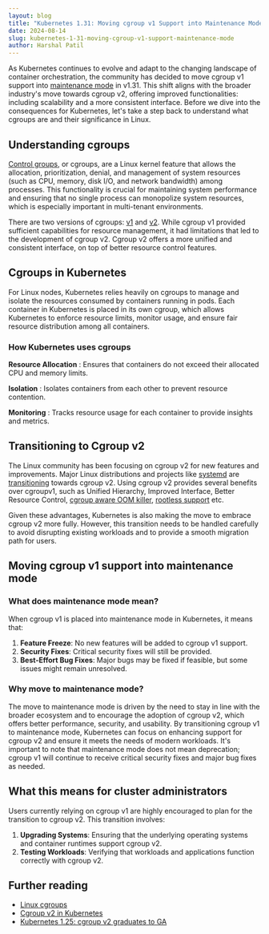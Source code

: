 ```yaml
---
layout: blog
title: "Kubernetes 1.31: Moving cgroup v1 Support into Maintenance Mode"
date: 2024-08-14
slug: kubernetes-1-31-moving-cgroup-v1-support-maintenance-mode
author: Harshal Patil
---
```


As Kubernetes continues to evolve and adapt to the changing landscape of
container orchestration, the community has decided to move cgroup v1 support
into [maintenance mode](#what-does-maintenance-mode-mean) in v1.31.
This shift aligns with the broader industry's move towards cgroup v2, offering
improved functionalities: including scalability and a more consistent interface.
Before we dive into the consequences for Kubernetes, let's take a step back to
understand what cgroups are and their significance in Linux.

## Understanding cgroups

[Control groups](https://man7.org/linux/man-pages/man7/cgroups.7.html), or
cgroups, are a Linux kernel feature that allows the allocation, prioritization,
denial, and management of system resources (such as CPU, memory, disk I/O,
and network bandwidth) among processes. This functionality is crucial for
maintaining system performance and ensuring that no single process can
monopolize system resources, which is especially important in multi-tenant
environments.

There are two versions of cgroups:
[v1](https://docs.kernel.org/admin-guide/cgroup-v1/index.html) and
[v2](https://docs.kernel.org/admin-guide/cgroup-v2.html). While cgroup v1
provided sufficient capabilities for resource management, it had limitations
that led to the development of cgroup v2. Cgroup v2 offers a more unified and
consistent interface, on top of better resource control features.

## Cgroups in Kubernetes

For Linux nodes, Kubernetes relies heavily on cgroups to manage and isolate the
resources consumed by containers running in pods. Each container in Kubernetes
is placed in its own cgroup, which allows Kubernetes to enforce resource limits,
monitor usage, and ensure fair resource distribution among all containers.

### How Kubernetes uses cgroups

**Resource Allocation**
: Ensures that containers do not exceed their allocated CPU and memory limits.

**Isolation**
: Isolates containers from each other to prevent resource contention.

**Monitoring**
: Tracks resource usage for each container to provide insights and metrics.

## Transitioning to Cgroup v2

The Linux community has been focusing on cgroup v2 for new features and
improvements. Major Linux distributions and projects like
[systemd](https://systemd.io/) are
[transitioning](https://github.com/systemd/systemd/issues/30852) towards cgroup v2.
Using cgroup v2 provides several benefits over cgroupv1, such as Unified Hierarchy,
Improved Interface, Better Resource Control,
[cgroup aware OOM killer](https://github.com/kubernetes/kubernetes/pull/117793),
[rootless support](https://github.com/kubernetes/enhancements/blob/master/keps/sig-node/2033-kubelet-in-userns-aka-rootless/README.md#cgroup) etc.

Given these advantages, Kubernetes is also making the move to embrace cgroup
v2 more fully. However, this transition needs to be handled carefully to avoid
disrupting existing workloads and to provide a smooth migration path for users.

## Moving cgroup v1 support into maintenance mode

### What does maintenance mode mean?

When cgroup v1 is placed into maintenance mode in Kubernetes, it means that:

1. **Feature Freeze**: No new features will be added to cgroup v1 support.
2. **Security Fixes**: Critical security fixes will still be provided.
3. **Best-Effort Bug Fixes**: Major bugs may be fixed if feasible, but some
issues might remain unresolved.

### Why move to maintenance mode?

The move to maintenance mode is driven by the need to stay in line with the
broader ecosystem and to encourage the adoption of cgroup v2, which offers
better performance, security, and usability. By transitioning cgroup v1 to
maintenance mode, Kubernetes can focus on enhancing support for cgroup v2
and ensure it meets the needs of modern workloads. It's important to note
that maintenance mode does not mean deprecation; cgroup v1 will continue to
receive critical security fixes and major bug fixes as needed.

## What this means for cluster administrators

Users currently relying on cgroup v1 are highly encouraged to plan for the
transition to cgroup v2. This transition involves:

1. **Upgrading Systems**: Ensuring that the underlying operating systems and
container runtimes support cgroup v2.
2. **Testing Workloads**: Verifying that workloads and applications function
correctly with cgroup v2.

## Further reading

- [Linux cgroups](https://man7.org/linux/man-pages/man7/cgroups.7.html)
- [Cgroup v2 in Kubernetes](/docs/concepts/architecture/cgroups/)
- [Kubernetes 1.25: cgroup v2 graduates to GA](/blog/2022/08/31/cgroupv2-ga-1-25/)
